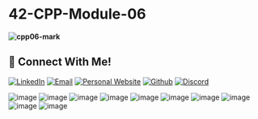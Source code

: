 # 42-CPP-Module-06

**![cpp06-mark](https://raw.githubusercontent.com/dejanzivanov/42-CPP-Module-06/main/cpp06.png)**  


## 📱 Connect With Me!
[![LinkedIn](https://img.shields.io/badge/-LinkedIn-0e76a8?style=flat-square&logo=linkedin&logoColor=white)](https://www.linkedin.com/in/dejanzivanov/)
[![Email](https://img.shields.io/badge/Email-%20-d95040?style=flat-square&logo=mail&logoColor=white)](mailto:contact@dejanzivanov.com)
[![Personal Website](https://img.shields.io/badge/-Personal%20Website-f8f8fa?style=flat-square)](https://dejanzivanov.com/)
[![Github](https://img.shields.io/badge/GitHub-100000?style=flat-square&log=github&logoColor=white)](https://github.com/dejanzivanov)
[![Discord](https://img.shields.io/badge/Discord-7289DA?style=flat-square&logo=discord&logoColor=white)](https://discord.com/users/191982342330384384)

![image](01.jpg)
![image](02.jpg)
![image](03.jpg)
![image](04.jpg)
![image](05.jpg)
![image](06.jpg)
![image](07.jpg)
![image](08.jpg)
![image](09.jpg)
![image](10.jpg)
